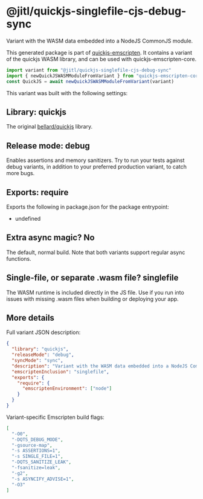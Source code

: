 # @jitl/quickjs-singlefile-cjs-debug-sync

Variant with the WASM data embedded into a NodeJS CommonJS module.

This generated package is part of [quickjs-emscripten](https://github.com/justjake/quickjs-emscripten).
It contains a variant of the quickjs WASM library, and can be used with quickjs-emscripten-core.

```typescript
import variant from "@jitl/quickjs-singlefile-cjs-debug-sync"
import { newQuickJSWASMModuleFromVariant } from "quickjs-emscripten-core"
const QuickJS = await newQuickJSWASMModuleFromVariant(variant)
```

This variant was built with the following settings:

## Library: quickjs

The original [bellard/quickjs](https://github.com/bellard/quickjs) library.

## Release mode: debug

Enables assertions and memory sanitizers. Try to run your tests against debug variants, in addition to your preferred production variant, to catch more bugs.

## Exports: require

Exports the following in package.json for the package entrypoint:

- undefined

## Extra async magic? No

The default, normal build. Note that both variants support regular async functions.

## Single-file, or separate .wasm file? singlefile

The WASM runtime is included directly in the JS file. Use if you run into issues with missing .wasm files when building or deploying your app.

## More details

Full variant JSON description:

```json
{
  "library": "quickjs",
  "releaseMode": "debug",
  "syncMode": "sync",
  "description": "Variant with the WASM data embedded into a NodeJS CommonJS module.",
  "emscriptenInclusion": "singlefile",
  "exports": {
    "require": {
      "emscriptenEnvironment": ["node"]
    }
  }
}
```

Variant-specific Emscripten build flags:

```json
[
  "-O0",
  "-DQTS_DEBUG_MODE",
  "-gsource-map",
  "-s ASSERTIONS=1",
  "-s SINGLE_FILE=1",
  "-DQTS_SANITIZE_LEAK",
  "-fsanitize=leak",
  "-g2",
  "-s ASYNCIFY_ADVISE=1",
  "-O3"
]
```
